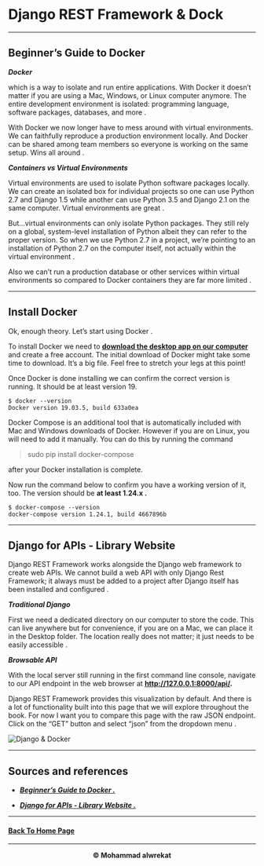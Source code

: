 # Django REST Framework & Dock

---
##  Beginner’s Guide to Docker

***Docker*** 

which is a way to isolate and run entire applications. With Docker it doesn’t matter if you are using a Mac, Windows, or Linux computer anymore. The entire development environment is isolated: programming language, software packages, databases, and more .

With Docker we now longer have to mess around with virtual environments. We can faithfully reproduce a production environment locally. And Docker can be shared among team members so everyone is working on the same setup. Wins all around .

***Containers vs Virtual Environments***

Virtual environments are used to isolate Python software packages locally. We can create an isolated box for individual projects so one can use Python 2.7 and Django 1.5 while another can use Python 3.5 and Django 2.1 on the same computer. Virtual environments are great .

But…virtual environments can only isolate Python packages. They still rely on a global, system-level installation of Python albeit they can refer to the proper version. So when we use Python 2.7 in a project, we’re pointing to an installation of Python 2.7 on the computer itself, not actually within the virtual environment .

Also we can’t run a production database or other services within virtual environments so compared to Docker containers they are far more limited .

---
## Install Docker

Ok, enough theory. Let’s start using Docker .

To install Docker we need to **[download the desktop app on our computer](https://www.docker.com/get-started)** and create a free account. The initial download of Docker might take some time to download. It’s a big file. Feel free to stretch your legs at this point!

Once Docker is done installing we can confirm the correct version is running. It should be at least version 19.

    $ docker --version
    Docker version 19.03.5, build 633a0ea

Docker Compose is an additional tool that is automatically included with Mac and Windows downloads of Docker. However if you are on Linux, you will need to add it manually. You can do this by running the command 
> sudo pip install docker-compose 

after your Docker installation is complete.

Now run the command below to confirm you have a working version of it, too. The version should be **at least 1.24.x .**

    $ docker-compose --version  
    docker-compose version 1.24.1, build 4667896b
---
## Django for APIs - Library Website

Django REST Framework works alongside the Django web framework to create web APIs. We cannot build a web API with only Django Rest Framework; it always must be added to a project after Django itself has been installed and configured .


***Traditional Django***

First we need a dedicated directory on our computer to store the code. This can live anywhere but for convenience, if you are on a Mac, we can place it in the Desktop folder. The location really does not matter; it just needs to be easily accessible .

***Browsable API***

With the local server still running in the first command line console, navigate to our API endpoint in the web browser at **http://127.0.0.1:8000/api/.**


Django REST Framework provides this visualization by default. And there is a lot of functionality built into this page that we will explore throughout the book. For now I want you to compare this page with the raw JSON endpoint. Click on the “GET” button and select “json” from the dropdown menu .

![Django & Docker](https://miro.medium.com/max/1040/1*2yGunnADb78nmkuSFXCriQ.png)

---
## Sources and references

- ***[Beginner’s Guide to Docker .](https://wsvincent.com/beginners-guide-to-docker/)***

- ***[Django for APIs - Library Website .](https://djangoforapis.com/library-website-and-api/)***

---
#### **[Back To Home Page](https://mhmadwrekat.github.io/reading-notes)**

---
<b>
<p align="center">
© Mohammad alwrekat
</p>
